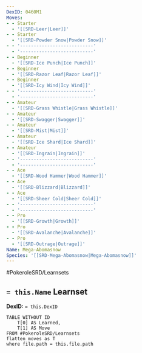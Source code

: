 ```yaml
---
DexID: 0460M1
Moves:
- - Starter
  - '[[SRD-Leer|Leer]]'
- - Starter
  - '[[SRD-Powder Snow|Powder Snow]]'
- - '---------------------------'
  - '---------------------------'
- - Beginner
  - '[[SRD-Ice Punch|Ice Punch]]'
- - Beginner
  - '[[SRD-Razor Leaf|Razor Leaf]]'
- - Beginner
  - '[[SRD-Icy Wind|Icy Wind]]'
- - '---------------------------'
  - '---------------------------'
- - Amateur
  - '[[SRD-Grass Whistle|Grass Whistle]]'
- - Amateur
  - '[[SRD-Swagger|Swagger]]'
- - Amateur
  - '[[SRD-Mist|Mist]]'
- - Amateur
  - '[[SRD-Ice Shard|Ice Shard]]'
- - Amateur
  - '[[SRD-Ingrain|Ingrain]]'
- - '---------------------------'
  - '---------------------------'
- - Ace
  - '[[SRD-Wood Hammer|Wood Hammer]]'
- - Ace
  - '[[SRD-Blizzard|Blizzard]]'
- - Ace
  - '[[SRD-Sheer Cold|Sheer Cold]]'
- - '---------------------------'
  - '---------------------------'
- - Pro
  - '[[SRD-Growth|Growth]]'
- - Pro
  - '[[SRD-Avalanche|Avalanche]]'
- - Pro
  - '[[SRD-Outrage|Outrage]]'
Name: Mega-Abomasnow
Species: '[[SRD-Mega-Abomasnow|Mega-Abomasnow]]'
---
```


#PokeroleSRD/Learnsets

## `= this.Name` Learnset

**DexID:** `= this.DexID`

```dataview
TABLE WITHOUT ID
    T[0] AS Learned,
    T[1] AS Move
FROM #PokeroleSRD/Learnsets
flatten moves as T
where file.path = this.file.path
```
